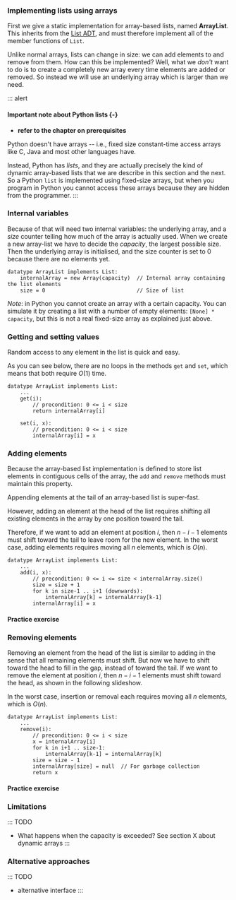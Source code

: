 
### Implementing lists using arrays

First we give a static implementation for array-based lists, named
**ArrayList**. This inherits from the
[List ADT](#all-adts-used-in-this-book), and must therefore
implement all of the member functions of `List`.

Unlike normal arrays, lists can change in size: we can add elements to
and remove from them. How can this be implemented? Well, what we
*don't* want to do is to create a completely new array every time
elements are added or removed. So instead we will use an underlying
array which is larger than we need.

::: alert
#### Important note about Python lists {-}
- **refer to the chapter on prerequisites**

Python doesn't have arrays -- i.e., fixed size constant-time access arrays
like C, Java and most other languages have.

Instead, Python has *lists*, and they are actually precisely the kind of
dynamic array-based lists that we are describe in this section and the next.
So a Python `list` is implemented using fixed-size arrays, but when you program
in Python you cannot access these arrays because they are hidden from
the programmer.
:::

### Internal variables

Because of that will need two internal variables: the underlying array,
and a *size* counter telling how much of the array is actually used.
When we create a new array-list we have to decide the *capacity*, the
largest possible size. Then the underlying array is initialised, and the
size counter is set to 0 because there are no elements yet.

<inlineav id="StaticArrayList-Vars-CON" src="ChalmersGU/StaticArrayList-Vars-CON.js" name="Static Array-based List Variables Slideshow"/>

    datatype ArrayList implements List:
        internalArray = new Array(capacity)  // Internal array containing the list elements
        size = 0                             // Size of list

*Note*: in Python you cannot create an array with a certain capacity.
You can simulate it by creating a list with a number of empty elements:
`[None] * capacity`, but this is not a real fixed-size array as explained just above.

### Getting and setting values

Random access to any element in the list is quick and easy.

<inlineav id="StaticArrayList-Intro-CON" src="ChalmersGU/StaticArrayList-Intro-CON.js" name="Static Array-based List Intro Slideshow" links="ChalmersGU/CGU-Styles.css"/>

As you can see below, there are no loops in the methods `get` and `set`,
which means that both require $O(1)$ time.

    datatype ArrayList implements List:
        ...
        get(i):
            // precondition: 0 <= i < size
            return internalArray[i]

        set(i, x):
            // precondition: 0 <= i < size
            internalArray[i] = x


### Adding elements

Because the array-based list implementation is defined to store list
elements in contiguous cells of the array, the `add` and `remove`
methods must maintain this property.

Appending elements at the tail of an array-based list is super-fast.

<inlineav id="StaticArrayList-Append-CON" src="ChalmersGU/StaticArrayList-Append-CON.js" name="Static Array-based List Append Slideshow" links="ChalmersGU/CGU-Styles.css"/>

However, adding an element at the head of the list requires shifting all
existing elements in the array by one position toward the tail.

<inlineav id="StaticArrayList-Add-CON" src="ChalmersGU/StaticArrayList-Add-CON.js" name="Static Array-based List Insertion Slideshow" links="ChalmersGU/CGU-Styles.css"/>

Therefore, if we want to add an element at position $i$, then
$n - i - 1$ elements must shift toward the tail to leave room for the
new element. In the worst case, adding elements requires moving all $n$
elements, which is $O(n)$.

    datatype ArrayList implements List:
        ...
        add(i, x):
            // precondition: 0 <= i <= size < internalArray.size()
            size = size + 1
            for k in size-1 .. i+1 (downwards):
                internalArray[k] = internalArray[k-1]
            internalArray[i] = x


#### Practice exercise

<avembed id="StaticArrayList-Add-PRO" src="ChalmersGU/StaticArrayList-Add-PRO.html" type="ka" name="Array-based List Add Exercise"/>

### Removing elements

Removing an element from the head of the list is similar to adding in
the sense that all remaining elements must shift. But now we have to
shift toward the head to fill in the gap, instead of toward the tail. If
we want to remove the element at position $i$, then $n - i - 1$ elements
must shift toward the head, as shown in the following slideshow.

<inlineav id="StaticArrayList-Remove-CON" src="ChalmersGU/StaticArrayList-Remove-CON.js" name="Static Array-based List Remove" links="ChalmersGU/CGU-Styles.css"/>

In the worst case, insertion or removal each requires moving all $n$
elements, which is $O(n)$.

    datatype ArrayList implements List:
        ...
        remove(i):
            // precondition: 0 <= i < size
            x = internalArray[i]
            for k in i+1 .. size-1:
                internalArray[k-1] = internalArray[k]
            size = size - 1
            internalArray[size] = null  // For garbage collection
            return x


#### Practice exercise

<avembed id="StaticArrayList-Remove-PRO" src="ChalmersGU/StaticArrayList-Remove-PRO.html" type="ka" name="Array-based List Remove Exercise"/>


### Limitations

::: TODO
- What happens when the capacity is exceeded? See section X about dynamic arrays
:::



### Alternative approaches

::: TODO
- alternative interface
:::
